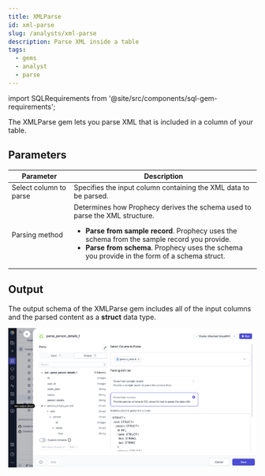 ```yaml
---
title: XMLParse
id: xml-parse
slug: /analysts/xml-parse
description: Parse XML inside a table
tags:
  - gems
  - analyst
  - parse
---
```


import SQLRequirements from '@site/src/components/sql-gem-requirements';

<SQLRequirements
  execution_engine="SQL Warehouse"
  sql_package_name=""
  sql_package_version=""
/>

The XMLParse gem lets you parse XML that is included in a column of your table.

## Parameters

| Parameter              | Description                                                                                                                                                                                                                                                                                                    |
| ---------------------- | -------------------------------------------------------------------------------------------------------------------------------------------------------------------------------------------------------------------------------------------------------------------------------------------------------------- |
| Select column to parse | Specifies the input column containing the XML data to be parsed.                                                                                                                                                                                                                                               |
| Parsing method         | Determines how Prophecy derives the schema used to parse the XML structure.<ul class="table-list"><li>**Parse from sample record**. Prophecy uses the schema from the sample record you provide.</li><li>**Parse from schema**. Prophecy uses the schema you provide in the form of a schema struct.</li></ul> |

## Output

The output schema of the XMLParse gem includes all of the input columns and the parsed content as a **struct** data type.

![XMLParse](img/xml-parse.png)
